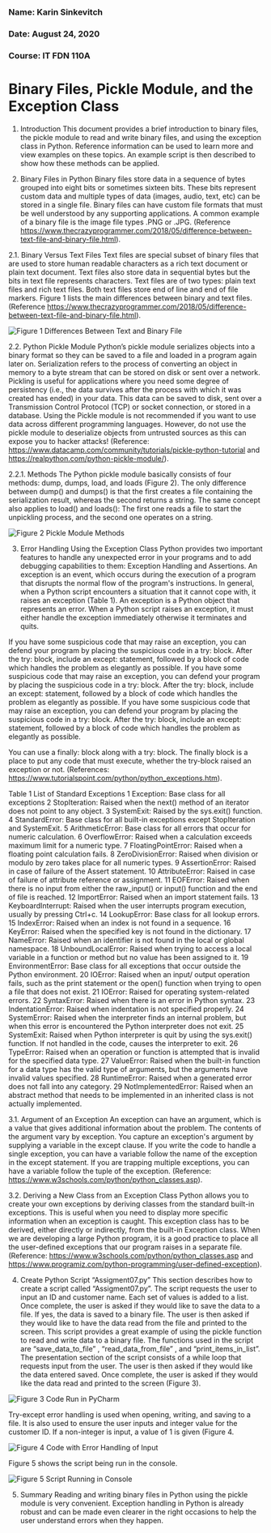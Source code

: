 ### Name: Karin Sinkevitch
### Date: August 24, 2020
### Course: IT FDN 110A

# Binary Files, Pickle Module, and the Exception Class

1.	Introduction
This document provides a brief introduction to binary files, the pickle module to read and write binary files, and using the exception class in Python.  Reference information can be used to learn more and view examples on these topics. An example script is then described to show how these methods can be applied.

2.	Binary Files in Python
Binary files store data in a sequence of bytes grouped into eight bits or sometimes sixteen bits. These bits represent custom data and multiple types of data (images, audio, text, etc) can be stored in a single file. Binary files can have custom file formats that must be well understood by any supporting applications.  A common example of a binary file is the image file types .PNG or .JPG.
(Reference https://www.thecrazyprogrammer.com/2018/05/difference-between-text-file-and-binary-file.html).

2.1.	Binary Versus Text Files
Text files are special subset of binary files that are used to store human readable characters as a rich text document or plain text document. Text files also store data in sequential bytes but the bits in text file represents characters. Text files are of two types: plain text files and rich text files. Both text files store end of line and end of file markers. Figure 1 lists the main differences between binary and text files. (Reference https://www.thecrazyprogrammer.com/2018/05/difference-between-text-file-and-binary-file.html).

![Figure 1 Differences Between Text and Binary File](DiffText_Binary.png)


2.2.	Python Pickle Module
Python’s pickle module serializes objects into a binary format so they can be saved to a file and loaded in a program again later on. Serialization refers to the process of converting an object in memory to a byte stream that can be stored on disk or sent over a network. Pickling is useful for applications where you need some degree of persistency (i.e., the data survives after the process with which it was created has ended) in your data. This data can be saved to disk, sent over a Transmission Control Protocol (TCP) or socket connection, or stored in a database. Using the Pickle module is not recommended if you want to use data across different programming languages. However, do not use the pickle module to deserialize objects from untrusted sources as this can expose you to hacker attacks!
(Reference: https://www.datacamp.com/community/tutorials/pickle-python-tutorial and https://realpython.com/python-pickle-module/).

2.2.1.	Methods
The Python pickle module basically consists of four methods: dump, dumps, load, and loads (Figure 2).  The only difference between dump() and dumps() is that the first creates a file containing the serialization result, whereas the second returns a string. The same concept also applies to load() and loads(): The first one reads a file to start the unpickling process, and the second one operates on a string.

![Figure 2 Pickle Module Methods](PickleMethods.jpg) 

3.	Error Handling Using the Exception Class
Python provides two important features to handle any unexpected error in your programs and to add debugging capabilities to them: Exception Handling and Assertions. An exception is an event, which occurs during the execution of a program that disrupts the normal flow of the program's instructions. In general, when a Python script encounters a situation that it cannot cope with, it raises an exception (Table 1). An exception is a Python object that represents an error. When a Python script raises an exception, it must either handle the exception immediately otherwise it terminates and quits.

If you have some suspicious code that may raise an exception, you can defend your program by placing the suspicious code in a try: block. After the try: block, include an except: statement, followed by a block of code which handles the problem as elegantly as possible. If you have some suspicious code that may raise an exception, you can defend your program by placing the suspicious code in a try: block. After the try: block, include an except: statement, followed by a block of code which handles the problem as elegantly as possible. If you have some suspicious code that may raise an exception, you can defend your program by placing the suspicious code in a try: block. After the try: block, include an except: statement, followed by a block of code which handles the problem as elegantly as possible.

You can use a finally: block along with a try: block. The finally block is a place to put any code that must execute, whether the try-block raised an exception or not. (References: https://www.tutorialspoint.com/python/python_exceptions.htm).

Table 1 List of Standard Exceptions
1	Exception: Base class for all exceptions
2	StopIteration: Raised when the next() method of an iterator does not point to any object.
3	SystemExit: Raised by the sys.exit() function.
4	StandardError: Base class for all built-in exceptions except StopIteration and SystemExit.
5	ArithmeticError: Base class for all errors that occur for numeric calculation.
6	OverflowError: Raised when a calculation exceeds maximum limit for a numeric type.
7	FloatingPointError: Raised when a floating point calculation fails.
8	ZeroDivisionError: Raised when division or modulo by zero takes place for all numeric types.
9	AssertionError: Raised in case of failure of the Assert statement.
10	AttributeError: Raised in case of failure of attribute reference or assignment.
11	EOFError: Raised when there is no input from either the raw_input() or input() function and the end of file is reached.
12	ImportError: Raised when an import statement fails.
13	KeyboardInterrupt: Raised when the user interrupts program execution, usually by pressing Ctrl+c.
14	LookupError: Base class for all lookup errors.
15	IndexError: Raised when an index is not found in a sequence.
16	KeyError: Raised when the specified key is not found in the dictionary.
17	NameError: Raised when an identifier is not found in the local or global namespace.
18	UnboundLocalError: Raised when trying to access a local variable in a function or method but no value has been assigned to it.
19	EnvironmentError: Base class for all exceptions that occur outside the Python environment.
20	IOError: Raised when an input/ output operation fails, such as the print statement or the open() function when trying to open a file that does not exist.
21	IOError: Raised for operating system-related errors.
22	SyntaxError: Raised when there is an error in Python syntax.
23	IndentationError: Raised when indentation is not specified properly.
24	SystemError: Raised when the interpreter finds an internal problem, but when this error is encountered the Python interpreter does not exit.
25	SystemExit: Raised when Python interpreter is quit by using the sys.exit() function. If not handled in the code, causes the interpreter to exit.
26	TypeError: Raised when an operation or function is attempted that is invalid for the specified data type.
27	ValueError: Raised when the built-in function for a data type has the valid type of arguments, but the arguments have invalid values specified.
28	RuntimeError: Raised when a generated error does not fall into any category.
29	NotImplementedError: Raised when an abstract method that needs to be implemented in an inherited class is not actually implemented.

3.1.	Argument of an Exception
An exception can have an argument, which is a value that gives additional information about the problem. The contents of the argument vary by exception. You capture an exception's argument by supplying a variable in the except clause.  If you write the code to handle a single exception, you can have a variable follow the name of the exception in the except statement. If you are trapping multiple exceptions, you can have a variable follow the tuple of the exception.   (Reference: https://www.w3schools.com/python/python_classes.asp).

3.2.	Deriving a New Class from an Exception Class
Python allows you to create your own exceptions by deriving classes from the standard built-in exceptions.  This is useful when you need to display more specific information when an exception is caught. This exception class has to be derived, either directly or indirectly, from the built-in Exception class. When we are developing a large Python program, it is a good practice to place all the user-defined exceptions that our program raises in a separate file. (Reference: https://www.w3schools.com/python/python_classes.asp and https://www.programiz.com/python-programming/user-defined-exception).

4.	Create Python Script “Assigment07.py”
This section describes how to create a script called “Assigment07.py”. The script requests the user to input an ID and customer name. Each set of values is added to a list. Once complete, the user is asked if they would like to save the data to a file. If yes, the data is saved to a binary file. The user is then asked if they would like to have the data read from the file and printed to the screen. 
This script provides a great example of using the pickle function to read and write data to a binary file. The functions used in the script are “save_data_to_file” , “read_data_from_file” , and “print_items_in_list”. The presentation section of the script consists of a while loop that requests input from the user. The user is then asked if they would like the data entered saved. Once complete, the user is asked if they would like the data read and printed to the screen (Figure 3).
 
![Figure 3 Code Run in PyCharm](CodeRunInPyCharm.jpg)  

Try-except error handling is used when opening, writing, and saving to a file. It is also used to ensure the user inputs and integer value for the customer ID. If a non-integer is input, a value of 1 is given (Figure 4.
 
![Figure 4 Code with Error Handling of Input](ErrorHandling.jpg)  

Figure 5 shows the script being run in the console.
 
![Figure 5 Script Running in Console](RunningInConsole.jpg)

5.	Summary
Reading and writing binary files in Python using the pickle module is very convenient.  Exception handling in Python is already robust and can be made even clearer in the right occasions to help the user understand errors when they happen.
